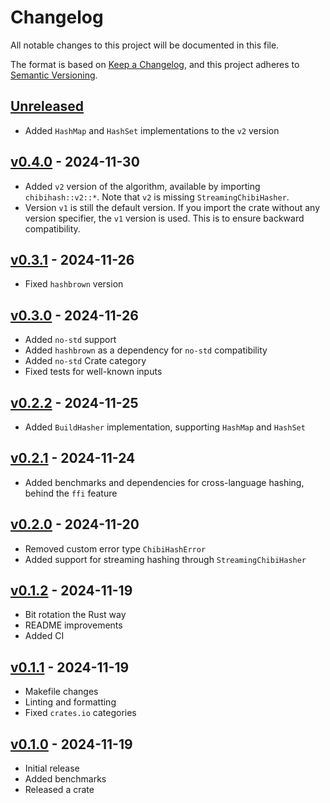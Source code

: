 # Changelog

All notable changes to this project will be documented in this file.

The format is based on [Keep a Changelog](https://keepachangelog.com/en/1.1.0/),
and this project adheres to [Semantic Versioning](https://semver.org/spec/v2.0.0.html).

## [Unreleased]

- Added `HashMap` and `HashSet` implementations to the `v2` version

## [v0.4.0] - 2024-11-30

- Added `v2` version of the algorithm, available by importing `chibihash::v2::*`. Note that `v2` is missing `StreamingChibiHasher`.
- Version `v1` is still the default version. If you import the crate without any version specifier, the `v1` version is used. This is to ensure backward compatibility.

## [v0.3.1] - 2024-11-26

- Fixed `hashbrown` version

## [v0.3.0] - 2024-11-26

- Added `no-std` support
- Added `hashbrown` as a dependency for `no-std` compatibility
- Added `no-std` Crate category
- Fixed tests for well-known inputs

## [v0.2.2] - 2024-11-25

- Added `BuildHasher` implementation, supporting `HashMap` and `HashSet`

## [v0.2.1] - 2024-11-24

- Added benchmarks and dependencies for cross-language hashing, behind the `ffi` feature

## [v0.2.0] - 2024-11-20

- Removed custom error type `ChibiHashError`
- Added support for streaming hashing through `StreamingChibiHasher`

## [v0.1.2] - 2024-11-19

- Bit rotation the Rust way
- README improvements
- Added CI

## [v0.1.1] - 2024-11-19

- Makefile changes
- Linting and formatting
- Fixed `crates.io` categories

## [v0.1.0] - 2024-11-19

- Initial release
- Added benchmarks
- Released a crate

[Unreleased]: https://github.com/thevilledev/ChibiHash-rs/compare/v0.4.0...HEAD
[v0.4.0]: https://github.com/thevilledev/ChibiHash-rs/compare/v0.3.1...v0.4.0
[v0.3.1]: https://github.com/thevilledev/ChibiHash-rs/compare/v0.3.0...v0.3.1
[v0.3.0]: https://github.com/thevilledev/ChibiHash-rs/compare/v0.2.2...v0.3.0
[v0.2.2]: https://github.com/thevilledev/ChibiHash-rs/compare/v0.2.1...v0.2.2
[v0.2.1]: https://github.com/thevilledev/ChibiHash-rs/compare/v0.2.0...v0.2.1
[v0.2.0]: https://github.com/thevilledev/ChibiHash-rs/compare/v0.1.2...v0.2.0
[v0.1.2]: https://github.com/thevilledev/ChibiHash-rs/compare/v0.1.1...v0.1.2
[v0.1.1]: https://github.com/thevilledev/ChibiHash-rs/compare/v0.1.0...v0.1.1
[v0.1.0]: https://github.com/thevilledev/ChibiHash-rs/releases/tag/v0.1.0
